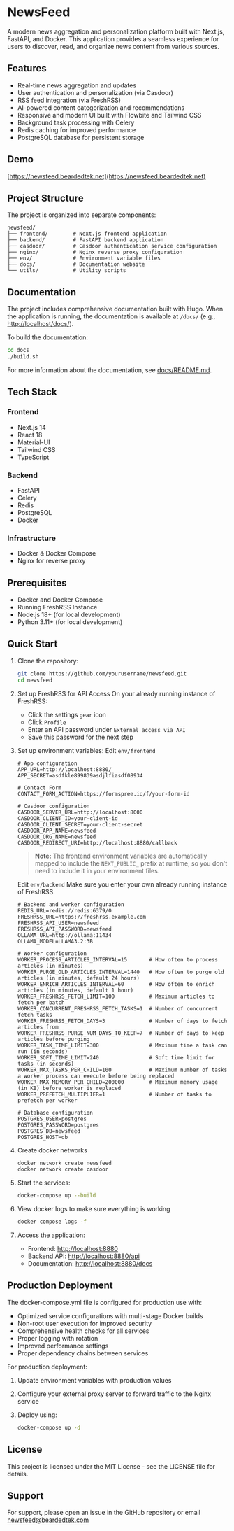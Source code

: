 # NewsFeed

A modern news aggregation and personalization platform built with Next.js, FastAPI, and Docker. This application provides a seamless experience for users to discover, read, and organize news content from various sources.

## Features

- Real-time news aggregation and updates
- User authentication and personalization (via Casdoor)
- RSS feed integration (via FreshRSS)
- AI-powered content categorization and recommendations
- Responsive and modern UI built with Flowbite and Tailwind CSS
- Background task processing with Celery
- Redis caching for improved performance
- PostgreSQL database for persistent storage

## Demo

[https://newsfeed.beardedtek.net](https://newsfeed.beardedtek.net)

## Project Structure

The project is organized into separate components:

```
newsfeed/
├── frontend/        # Next.js frontend application
├── backend/         # FastAPI backend application
├── casdoor/         # Casdoor authentication service configuration
├── nginx/           # Nginx reverse proxy configuration
├── env/             # Environment variable files
├── docs/            # Documentation website
└── utils/           # Utility scripts
```

## Documentation

The project includes comprehensive documentation built with Hugo. When the application is running, the documentation is available at `/docs/` (e.g., <http://localhost/docs/>).

To build the documentation:

```bash
cd docs
./build.sh
```

For more information about the documentation, see [docs/README.md](docs/README.md).

## Tech Stack

### Frontend

- Next.js 14
- React 18
- Material-UI
- Tailwind CSS
- TypeScript

### Backend

- FastAPI
- Celery
- Redis
- PostgreSQL
- Docker

### Infrastructure

- Docker & Docker Compose
- Nginx for reverse proxy

## Prerequisites

- Docker and Docker Compose
- Running FreshRSS Instance
- Node.js 18+ (for local development)
- Python 3.11+ (for local development)

## Quick Start

1. Clone the repository:

   ```bash
   git clone https://github.com/yourusername/newsfeed.git
   cd newsfeed
   ```

2. Set up FreshRSS for API Access
   On your already running instance of FreshRSS:
      - Click the settings `gear` icon
      - Click `Profile`
      - Enter an API password under `External access via API`
      - Save this password for the next step

3. Set up environment variables:
      Edit `env/frontend`

   ```
   # App configuration
   APP_URL=http://localhost:8880/
   APP_SECRET=asdfkle899839asdjlfiasdf08934
   
   # Contact Form
   CONTACT_FORM_ACTION=https://formspree.io/f/your-form-id
   
   # Casdoor configuration
   CASDOOR_SERVER_URL=http://localhost:8000
   CASDOOR_CLIENT_ID=your-client-id
   CASDOOR_CLIENT_SECRET=your-client-secret
   CASDOOR_APP_NAME=newsfeed
   CASDOOR_ORG_NAME=newsfeed
   CASDOOR_REDIRECT_URI=http://localhost:8880/callback
   ```

   > **Note:** The frontend environment variables are automatically mapped to include the `NEXT_PUBLIC_` prefix at runtime, so you don't need to include it in your environment files.

   Edit `env/backend`
   Make sure you enter your own already running instance of FreshRSS.

   ```
   # Backend and worker configuration
   REDIS_URL=redis://redis:6379/0
   FRESHRSS_URL=https://freshrss.example.com
   FRESHRSS_API_USER=newsfeed
   FRESHRSS_API_PASSWORD=newsfeed
   OLLAMA_URL=http://ollama:11434
   OLLAMA_MODEL=LLAMA3.2:3B

   # Worker configuration
   WORKER_PROCESS_ARTICLES_INTERVAL=15       # How often to process articles (in minutes)
   WORKER_PURGE_OLD_ARTICLES_INTERVAL=1440   # How often to purge old articles (in minutes, default 24 hours)
   WORKER_ENRICH_ARTICLES_INTERVAL=60        # How often to enrich articles (in minutes, default 1 hour)
   WORKER_FRESHRSS_FETCH_LIMIT=100           # Maximum articles to fetch per batch
   WORKER_CONCURRENT_FRESHRSS_FETCH_TASKS=1  # Number of concurrent fetch tasks
   WORKER_FRESHRSS_FETCH_DAYS=3              # Number of days to fetch articles from
   WORKER_FRESHRSS_PURGE_NUM_DAYS_TO_KEEP=7  # Number of days to keep articles before purging
   WORKER_TASK_TIME_LIMIT=300                # Maximum time a task can run (in seconds)
   WORKER_SOFT_TIME_LIMIT=240                # Soft time limit for tasks (in seconds)
   WORKER_MAX_TASKS_PER_CHILD=100            # Maximum number of tasks a worker process can execute before being replaced
   WORKER_MAX_MEMORY_PER_CHILD=200000        # Maximum memory usage (in KB) before worker is replaced
   WORKER_PREFETCH_MULTIPLIER=1              # Number of tasks to prefetch per worker

   # Database configuration
   POSTGRES_USER=postgres
   POSTGRES_PASSWORD=postgres
   POSTGRES_DB=newsfeed
   POSTGRES_HOST=db
   ```

4. Create docker networks

   ```bash
   docker network create newsfeed
   docker network create casdoor
   ```

5. Start the services:

   ```bash
   docker-compose up --build
   ```

6. View docker logs to make sure everything is working

   ```bash
   docker compose logs -f
   ```

7. Access the application:
   - Frontend: <http://localhost:8880>
   - Backend API: <http://localhost:8880/api>
   - Documentation: <http://localhost:8880/docs>

## Production Deployment

The docker-compose.yml file is configured for production use with:

- Optimized service configurations with multi-stage Docker builds
- Non-root user execution for improved security
- Comprehensive health checks for all services
- Proper logging with rotation
- Improved performance settings
- Proper dependency chains between services

For production deployment:

1. Update environment variables with production values
2. Configure your external proxy server to forward traffic to the Nginx service
3. Deploy using:

   ```bash
   docker-compose up -d
   ```

## License

This project is licensed under the MIT License - see the LICENSE file for details.

## Support

For support, please open an issue in the GitHub repository or email <newsfeed@beardedtek.com>
